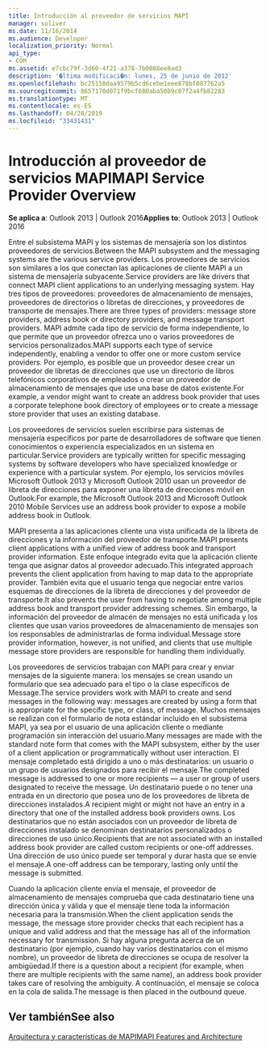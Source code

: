 ```yaml
---
title: Introducción al proveedor de servicios MAPI
manager: soliver
ms.date: 11/16/2014
ms.audience: Developer
localization_priority: Normal
api_type:
- COM
ms.assetid: e7cbc79f-3d60-4f21-a378-7b0088ee8ad3
description: '�ltima modificaci�n: lunes, 25 de junio de 2012'
ms.openlocfilehash: bc25158daa9579b5cd6cebe1eee878bf087762a5
ms.sourcegitcommit: 8657170d071f9bcf680aba50b9c07f2a4fb82283
ms.translationtype: MT
ms.contentlocale: es-ES
ms.lasthandoff: 04/28/2019
ms.locfileid: "33431431"
---
```

# <a name="mapi-service-provider-overview"></a><span data-ttu-id="1bed9-103">Introducción al proveedor de servicios MAPI</span><span class="sxs-lookup"><span data-stu-id="1bed9-103">MAPI Service Provider Overview</span></span>

  
  
<span data-ttu-id="1bed9-104">**Se aplica a**: Outlook 2013 | Outlook 2016</span><span class="sxs-lookup"><span data-stu-id="1bed9-104">**Applies to**: Outlook 2013 | Outlook 2016</span></span> 
  
<span data-ttu-id="1bed9-105">Entre el subsistema MAPI y los sistemas de mensajería son los distintos proveedores de servicios.</span><span class="sxs-lookup"><span data-stu-id="1bed9-105">Between the MAPI subsystem and the messaging systems are the various service providers.</span></span> <span data-ttu-id="1bed9-106">Los proveedores de servicios son similares a los que conectan las aplicaciones de cliente MAPI a un sistema de mensajería subyacente.</span><span class="sxs-lookup"><span data-stu-id="1bed9-106">Service providers are like drivers that connect MAPI client applications to an underlying messaging system.</span></span> <span data-ttu-id="1bed9-107">Hay tres tipos de proveedores: proveedores de almacenamiento de mensajes, proveedores de directorios o libretas de direcciones, y proveedores de transporte de mensajes.</span><span class="sxs-lookup"><span data-stu-id="1bed9-107">There are three types of providers: message store providers, address book or directory providers, and message transport providers.</span></span> <span data-ttu-id="1bed9-108">MAPI admite cada tipo de servicio de forma independiente, lo que permite que un proveedor ofrezca uno o varios proveedores de servicios personalizados.</span><span class="sxs-lookup"><span data-stu-id="1bed9-108">MAPI supports each type of service independently, enabling a vendor to offer one or more custom service providers.</span></span> <span data-ttu-id="1bed9-109">Por ejemplo, es posible que un proveedor desee crear un proveedor de libretas de direcciones que use un directorio de libros telefónicos corporativos de empleados o crear un proveedor de almacenamiento de mensajes que use una base de datos existente.</span><span class="sxs-lookup"><span data-stu-id="1bed9-109">For example, a vendor might want to create an address book provider that uses a corporate telephone book directory of employees or to create a message store provider that uses an existing database.</span></span>
  
<span data-ttu-id="1bed9-110">Los proveedores de servicios suelen escribirse para sistemas de mensajería específicos por parte de desarrolladores de software que tienen conocimientos o experiencia especializados en un sistema en particular.</span><span class="sxs-lookup"><span data-stu-id="1bed9-110">Service providers are typically written for specific messaging systems by software developers who have specialized knowledge or experience with a particular system.</span></span> <span data-ttu-id="1bed9-111">Por ejemplo, los servicios móviles Microsoft Outlook 2013 y Microsoft Outlook 2010 usan un proveedor de libreta de direcciones para exponer una libreta de direcciones móvil en Outlook.</span><span class="sxs-lookup"><span data-stu-id="1bed9-111">For example, the Microsoft Outlook 2013 and Microsoft Outlook 2010 Mobile Services use an address book provider to expose a mobile address book in Outlook.</span></span> 
  
<span data-ttu-id="1bed9-112">MAPI presenta a las aplicaciones cliente una vista unificada de la libreta de direcciones y la información del proveedor de transporte.</span><span class="sxs-lookup"><span data-stu-id="1bed9-112">MAPI presents client applications with a unified view of address book and transport provider information.</span></span> <span data-ttu-id="1bed9-113">Este enfoque integrado evita que la aplicación cliente tenga que asignar datos al proveedor adecuado.</span><span class="sxs-lookup"><span data-stu-id="1bed9-113">This integrated approach prevents the client application from having to map data to the appropriate provider.</span></span> <span data-ttu-id="1bed9-114">También evita que el usuario tenga que negociar entre varios esquemas de direcciones de la libreta de direcciones y del proveedor de transporte.</span><span class="sxs-lookup"><span data-stu-id="1bed9-114">It also prevents the user from having to negotiate among multiple address book and transport provider addressing schemes.</span></span> <span data-ttu-id="1bed9-115">Sin embargo, la información del proveedor de almacén de mensajes no está unificada y los clientes que usan varios proveedores de almacenamiento de mensajes son los responsables de administrarlas de forma individual.</span><span class="sxs-lookup"><span data-stu-id="1bed9-115">Message store provider information, however, is not unified, and clients that use multiple message store providers are responsible for handling them individually.</span></span>
  
<span data-ttu-id="1bed9-116">Los proveedores de servicios trabajan con MAPI para crear y enviar mensajes de la siguiente manera: los mensajes se crean usando un formulario que sea adecuado para el tipo o la clase específicos de Message.</span><span class="sxs-lookup"><span data-stu-id="1bed9-116">The service providers work with MAPI to create and send messages in the following way: messages are created by using a form that is appropriate for the specific type, or class, of message.</span></span> <span data-ttu-id="1bed9-117">Muchos mensajes se realizan con el formulario de nota estándar incluido en el subsistema MAPI, ya sea por el usuario de una aplicación cliente o mediante programación sin interacción del usuario.</span><span class="sxs-lookup"><span data-stu-id="1bed9-117">Many messages are made with the standard note form that comes with the MAPI subsystem, either by the user of a client application or programmatically without user interaction.</span></span> <span data-ttu-id="1bed9-118">El mensaje completado está dirigido a uno o más destinatarios: un usuario o un grupo de usuarios designados para recibir el mensaje.</span><span class="sxs-lookup"><span data-stu-id="1bed9-118">The completed message is addressed to one or more recipients — a user or group of users designated to receive the message.</span></span> <span data-ttu-id="1bed9-119">Un destinatario puede o no tener una entrada en un directorio que posea uno de los proveedores de libreta de direcciones instalados.</span><span class="sxs-lookup"><span data-stu-id="1bed9-119">A recipient might or might not have an entry in a directory that one of the installed address book providers owns.</span></span> <span data-ttu-id="1bed9-120">Los destinatarios que no están asociados con un proveedor de libreta de direcciones instalado se denominan destinatarios personalizados o direcciones de uso único.</span><span class="sxs-lookup"><span data-stu-id="1bed9-120">Recipients that are not associated with an installed address book provider are called custom recipients or one-off addresses.</span></span> <span data-ttu-id="1bed9-121">Una dirección de uso único puede ser temporal y durar hasta que se envíe el mensaje.</span><span class="sxs-lookup"><span data-stu-id="1bed9-121">A one-off address can be temporary, lasting only until the message is submitted.</span></span> 
  
<span data-ttu-id="1bed9-122">Cuando la aplicación cliente envía el mensaje, el proveedor de almacenamiento de mensajes comprueba que cada destinatario tiene una dirección única y válida y que el mensaje tiene toda la información necesaria para la transmisión.</span><span class="sxs-lookup"><span data-stu-id="1bed9-122">When the client application sends the message, the message store provider checks that each recipient has a unique and valid address and that the message has all of the information necessary for transmission.</span></span> <span data-ttu-id="1bed9-123">Si hay alguna pregunta acerca de un destinatario (por ejemplo, cuando hay varios destinatarios con el mismo nombre), un proveedor de libreta de direcciones se ocupa de resolver la ambigüedad.</span><span class="sxs-lookup"><span data-stu-id="1bed9-123">If there is a question about a recipient (for example, when there are multiple recipients with the same name), an address book provider takes care of resolving the ambiguity.</span></span> <span data-ttu-id="1bed9-124">A continuación, el mensaje se coloca en la cola de salida.</span><span class="sxs-lookup"><span data-stu-id="1bed9-124">The message is then placed in the outbound queue.</span></span> 
  
## <a name="see-also"></a><span data-ttu-id="1bed9-125">Ver también</span><span class="sxs-lookup"><span data-stu-id="1bed9-125">See also</span></span>



[<span data-ttu-id="1bed9-126">Arquitectura y características de MAPI</span><span class="sxs-lookup"><span data-stu-id="1bed9-126">MAPI Features and Architecture</span></span>](mapi-features-and-architecture.md)

